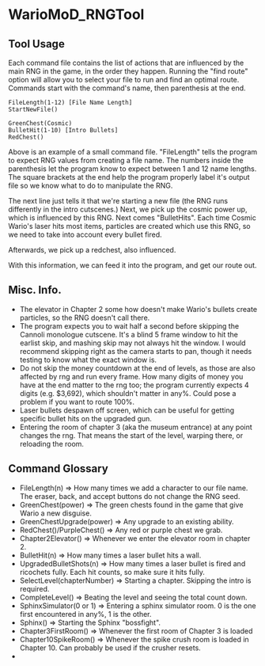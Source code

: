 # WarioMoD_RNGTool

## Tool Usage
Each command file contains the list of actions that are influenced by the main RNG in the game, in the order they happen.  Running the "find route" option will allow you to select your file to run and find an optimal route.  Commands start with the command's name, then parenthesis at the end.

```
FileLength(1-12) [File Name Length]
StartNewFile()

GreenChest(Cosmic)
BulletHit(1-10) [Intro Bullets]
RedChest()
```
Above is an example of a small command file.  "FileLength" tells the program to expect RNG values from creating a file name.  The numbers inside the parenthesis let the program know to expect between 1 and 12 name lengths.  The square brackets at the end help the program properly label it's output file so we know what to do to manipulate the RNG.

The next line just tells it that we're starting a new file (the RNG runs differently in the intro cutscenes.)  Next, we pick up the cosmic power up, which is influenced by this RNG.  Next comes "BulletHits".  Each time Cosmic Wario's laser hits most items, particles are created which use this RNG, so we need to take into account every bullet fired.

Afterwards, we pick up a redchest, also influenced.

With this information, we can feed it into the program, and get our route out.

## Misc. Info.
* The elevator in Chapter 2 some how doesn't make Wario's bullets create particles, so the RNG doesn't call there.
* The program expects you to wait half a second before skipping the Cannoli monologue cutscene.  It's a blind 5 frame window to hit the earlist skip, and mashing skip may not always hit the window.  I would recommend skipping right as the camera starts to pan, though it needs testing to know what the exact window is.
* Do not skip the money countdown at the end of levels, as those are also affected by rng and run every frame.  How many digits of money you have at the end matter to the rng too; the program currently expects 4 digits (e.g. $3,692), which shouldn't matter in any%.  Could pose a problem if you want to route 100%.
* Laser bullets despawn off screen, which can be useful for getting specific bullet hits on the upgraded gun.
* Entering the room of chapter 3 (aka the museum entrance) at any point changes the rng.  That means the start of the level, warping there, or reloading the room.

## Command Glossary
* FileLength(n) => How many times we add a character to our file name.  The eraser, back, and accept buttons do not change the RNG seed.
* GreenChest(power) => The green chests found in the game that give Wario a new disguise.
* GreenChestUpgrade(power) => Any upgrade to an existing ability.
* RedChest()/PurpleChest() => Any red or purple chest we grab.
* Chapter2Elevator() => Whenever we enter the elevator room in chapter 2.
* BulletHit(n) => How many times a laser bullet hits a wall.
* UpgradedBulletShots(n) => How many times a laser bullet is fired and ricochets fully.  Each hit counts, so make sure it hits fully.
* SelectLevel(chapterNumber) => Starting a chapter.  Skipping the intro is required.
* CompleteLevel() => Beating the level and seeing the total count down.
* SphinxSimulator(0 or 1) => Entering a sphinx simulator room.  0 is the one first encountered in any%, 1 is the other.
* Sphinx() => Starting the Sphinx "bossfight".
* Chapter3FirstRoom() => Whenever the first room of Chapter 3 is loaded
* Chapter10SpikeRoom() => Whenever the spike crush room is loaded in Chapter 10.  Can probably be used if the crusher resets.
* 
